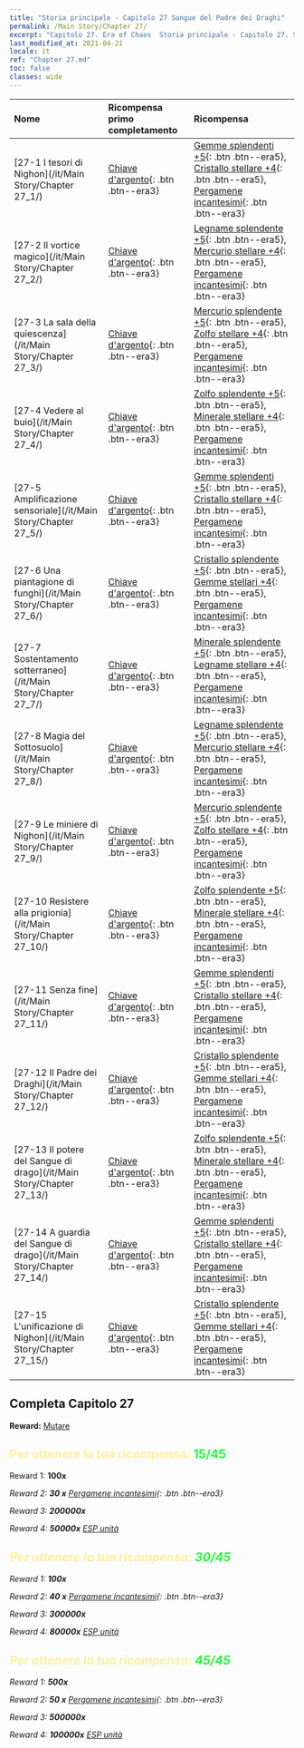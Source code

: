 ```yaml
---
title: "Storia principale - Capitolo 27 Sangue del Padre dei Draghi"
permalink: /Main Story/Chapter 27/
excerpt: "Capitolo 27. Era of Chaos  Storia principale - Capitolo 27. Sangue del Padre dei Draghi"
last_modified_at: 2021-04-21
locale: it
ref: "Chapter 27.md"
toc: false
classes: wide
---
```


  | Nome |  Ricompensa primo completamento | Ricompensa |
  |:------------|:------------|:------------| 
  | [27-1 I tesori di Nighon](/it/Main Story/Chapter 27_1/) | [Chiave d'argento](/it/Items/con_693/){: .btn .btn--era3} | [Gemme splendenti +5](/it/Items/mat_100/){: .btn .btn--era5}, [Cristallo stellare +4](/it/Items/mat_94/){: .btn .btn--era5}, [Pergamene incantesimi](/it/Items/con_694/){: .btn .btn--era3} |
  | [27-2 Il vortice magico](/it/Main Story/Chapter 27_2/) | [Chiave d'argento](/it/Items/con_693/){: .btn .btn--era3} | [Legname splendente +5](/it/Items/mat_97/){: .btn .btn--era5}, [Mercurio stellare +4](/it/Items/mat_91/){: .btn .btn--era5}, [Pergamene incantesimi](/it/Items/con_694/){: .btn .btn--era3} |
  | [27-3 La sala della quiescenza](/it/Main Story/Chapter 27_3/) | [Chiave d'argento](/it/Items/con_693/){: .btn .btn--era3} | [Mercurio splendente +5](/it/Items/mat_98/){: .btn .btn--era5}, [Zolfo stellare +4](/it/Items/mat_92/){: .btn .btn--era5}, [Pergamene incantesimi](/it/Items/con_694/){: .btn .btn--era3} |
  | [27-4 Vedere al buio](/it/Main Story/Chapter 27_4/) | [Chiave d'argento](/it/Items/con_693/){: .btn .btn--era3} | [Zolfo splendente +5](/it/Items/mat_99/){: .btn .btn--era5}, [Minerale stellare +4](/it/Items/mat_89/){: .btn .btn--era5}, [Pergamene incantesimi](/it/Items/con_694/){: .btn .btn--era3} |
  | [27-5 Amplificazione sensoriale](/it/Main Story/Chapter 27_5/) | [Chiave d'argento](/it/Items/con_693/){: .btn .btn--era3} | [Gemme splendenti +5](/it/Items/mat_100/){: .btn .btn--era5}, [Cristallo stellare +4](/it/Items/mat_94/){: .btn .btn--era5}, [Pergamene incantesimi](/it/Items/con_694/){: .btn .btn--era3} |
  | [27-6 Una piantagione di funghi](/it/Main Story/Chapter 27_6/) | [Chiave d'argento](/it/Items/con_693/){: .btn .btn--era3} | [Cristallo splendente +5](/it/Items/mat_101/){: .btn .btn--era5}, [Gemme stellari +4](/it/Items/mat_93/){: .btn .btn--era5}, [Pergamene incantesimi](/it/Items/con_694/){: .btn .btn--era3} |
  | [27-7 Sostentamento sotterraneo](/it/Main Story/Chapter 27_7/) | [Chiave d'argento](/it/Items/con_693/){: .btn .btn--era3} | [Minerale splendente +5](/it/Items/mat_96/){: .btn .btn--era5}, [Legname stellare +4](/it/Items/mat_90/){: .btn .btn--era5}, [Pergamene incantesimi](/it/Items/con_694/){: .btn .btn--era3} |
  | [27-8 Magia del Sottosuolo](/it/Main Story/Chapter 27_8/) | [Chiave d'argento](/it/Items/con_693/){: .btn .btn--era3} | [Legname splendente +5](/it/Items/mat_97/){: .btn .btn--era5}, [Mercurio stellare +4](/it/Items/mat_91/){: .btn .btn--era5}, [Pergamene incantesimi](/it/Items/con_694/){: .btn .btn--era3} |
  | [27-9 Le miniere di Nighon](/it/Main Story/Chapter 27_9/) | [Chiave d'argento](/it/Items/con_693/){: .btn .btn--era3} | [Mercurio splendente +5](/it/Items/mat_98/){: .btn .btn--era5}, [Zolfo stellare +4](/it/Items/mat_92/){: .btn .btn--era5}, [Pergamene incantesimi](/it/Items/con_694/){: .btn .btn--era3} |
  | [27-10 Resistere alla prigionia](/it/Main Story/Chapter 27_10/) | [Chiave d'argento](/it/Items/con_693/){: .btn .btn--era3} | [Zolfo splendente +5](/it/Items/mat_99/){: .btn .btn--era5}, [Minerale stellare +4](/it/Items/mat_89/){: .btn .btn--era5}, [Pergamene incantesimi](/it/Items/con_694/){: .btn .btn--era3} |
  | [27-11 Senza fine](/it/Main Story/Chapter 27_11/) | [Chiave d'argento](/it/Items/con_693/){: .btn .btn--era3} | [Gemme splendenti +5](/it/Items/mat_100/){: .btn .btn--era5}, [Cristallo stellare +4](/it/Items/mat_94/){: .btn .btn--era5}, [Pergamene incantesimi](/it/Items/con_694/){: .btn .btn--era3} |
  | [27-12 Il Padre dei Draghi](/it/Main Story/Chapter 27_12/) | [Chiave d'argento](/it/Items/con_693/){: .btn .btn--era3} | [Cristallo splendente +5](/it/Items/mat_101/){: .btn .btn--era5}, [Gemme stellari +4](/it/Items/mat_93/){: .btn .btn--era5}, [Pergamene incantesimi](/it/Items/con_694/){: .btn .btn--era3} |
  | [27-13 Il potere del Sangue di drago](/it/Main Story/Chapter 27_13/) | [Chiave d'argento](/it/Items/con_693/){: .btn .btn--era3} | [Zolfo splendente +5](/it/Items/mat_99/){: .btn .btn--era5}, [Minerale stellare +4](/it/Items/mat_89/){: .btn .btn--era5}, [Pergamene incantesimi](/it/Items/con_694/){: .btn .btn--era3} |
  | [27-14 A guardia del Sangue di drago](/it/Main Story/Chapter 27_14/) | [Chiave d'argento](/it/Items/con_693/){: .btn .btn--era3} | [Gemme splendenti +5](/it/Items/mat_100/){: .btn .btn--era5}, [Cristallo stellare +4](/it/Items/mat_94/){: .btn .btn--era5}, [Pergamene incantesimi](/it/Items/con_694/){: .btn .btn--era3} |
  | [27-15 L'unificazione di Nighon](/it/Main Story/Chapter 27_15/) | [Chiave d'argento](/it/Items/con_693/){: .btn .btn--era3} | [Cristallo splendente +5](/it/Items/mat_101/){: .btn .btn--era5}, [Gemme stellari +4](/it/Items/mat_93/){: .btn .btn--era5}, [Pergamene incantesimi](/it/Items/con_694/){: .btn .btn--era3} |


## Completa Capitolo 27

 **Reward:** [Mutare](/it/heroes/Mutare/)



## <span style="color: #ffeea0">Per ottenere la tua ricompensa: </span><span style="color: #27f73a">15/45</span>

 Reward 1:  **100x** <i class="fas fa-gem"/>

 Reward 2: **30 x** [Pergamene incantesimi](/it/Items/con_694/){: .btn .btn--era3}

 Reward 3:  **200000x** <i class="fas fa-coins"/>

 Reward 4:  **50000x** [ESP unità](/it/Items/con_902/)



## <span style="color: #ffeea0">Per ottenere la tua ricompensa: </span><span style="color: #27f73a">30/45</span>

 Reward 1:  **100x** <i class="fas fa-gem"/>

 Reward 2: **40 x** [Pergamene incantesimi](/it/Items/con_694/){: .btn .btn--era3}

 Reward 3:  **300000x** <i class="fas fa-coins"/>

 Reward 4:  **80000x** [ESP unità](/it/Items/con_902/)



## <span style="color: #ffeea0">Per ottenere la tua ricompensa: </span><span style="color: #27f73a">45/45</span>

 Reward 1:  **500x** <i class="fas fa-gem"/>

 Reward 2: **50 x** [Pergamene incantesimi](/it/Items/con_694/){: .btn .btn--era3}

 Reward 3:  **500000x** <i class="fas fa-coins"/>

 Reward 4:  **100000x** [ESP unità](/it/Items/con_902/)

